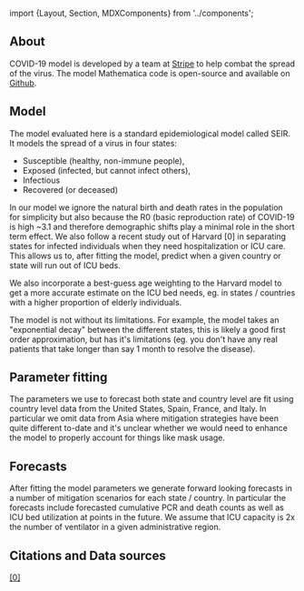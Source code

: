import {Layout, Section, MDXComponents} from '../components';

<Layout>
<Section>
<MDXComponents>

# About

COVID-19 model is developed by a team at <a href="https://stripe.com">Stripe</a> to help combat the spread of the virus. The model Mathematica code is open-source and available on [Github](https://github.com/wbunting/covidmodel/blob/master/model/COVID-model.nb).

## Model

The model evaluated here is a standard epidemiological model called SEIR. It models the spread of a virus in four states:

- Susceptible (healthy, non-immune people),
- Exposed (infected, but cannot infect others),
- Infectious
- Recovered (or deceased)

In our model we ignore the natural birth and death rates in the population for simplicity but also because the R0 (basic reproduction rate) of COVID-19 is high ~3.1 and therefore demographic shifts play a minimal role in the short term effect. We also follow a recent study out of Harvard [0] in separating states for infected individuals when they need hospitalization or ICU care. This allows us to, after fitting the model, predict when a given country or state will run out of ICU beds.

We also incorporate a best-guess age weighting to the Harvard model to get a more accurate estimate on the ICU bed needs, eg. in states / countries with a higher proportion of elderly individuals.

The model is not without its limitations. For example, the model takes an "exponential decay" between the different states, this is likely a good first order approximation, but has it's limitations (eg. you don't have any real patients that take longer than say 1 month to resolve the disease).

## Parameter fitting

The parameters we use to forecast both state and country level are fit using country level data from the United States, Spain, France, and Italy. In particular we omit data from Asia where mitigation strategies have been quite different to-date and it's unclear whether we would need to enhance the model to properly account for things like mask usage.

## Forecasts

After fitting the model parameters we generate forward looking forecasts in a number of mitigation scenarios for each state / country. In particular the forecasts include forecasted cumulative PCR and death counts as well as ICU bed utilization at points in the future. We assume that ICU capacity is 2x the number of ventilator in a given administrative region.

## Citations and Data sources

[[0]](https://dash.harvard.edu/bitstream/handle/1/42638988/Social%20distancing%20strategies%20for%20curbing%20the%20COVID-19%20epidemic.pdf?sequence=1&isAllowed=y)

</MDXComponents>
</Section>
</Layout>
